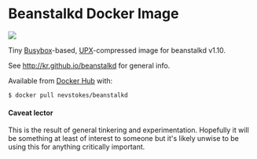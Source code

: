 # Beanstalkd Docker Image

[![](https://images.microbadger.com/badges/image/nevstokes/beanstalkd.svg)](https://microbadger.com/images/nevstokes/beanstalkd "Get your own image badge on microbadger.com")

Tiny [Busybox](https://www.busybox.net)-based, [UPX](https://upx.github.io)-compressed image for beanstalkd v1.10.

See http://kr.github.io/beanstalkd for general info.

Available from [Docker Hub](https://hub.docker.com/r/nevstokes/beanstalkd/) with:

    $ docker pull nevstokes/beanstalkd

#### Caveat lector
This is the result of general tinkering and experimentation. Hopefully it will be something at least of interest to someone but it's likely unwise to be using this for anything critically important.

